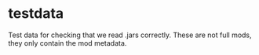 # testdata

Test data for checking that we read .jars correctly.
These are not full mods, they only contain the mod metadata.
